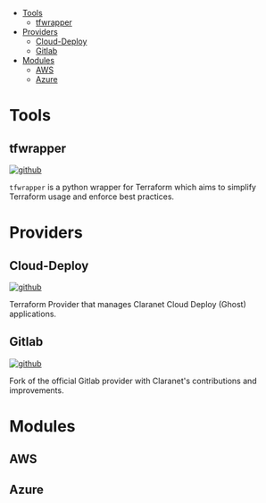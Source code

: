 <!-- TOC -->

- [Tools](#tools)
  - [tfwrapper](#tfwrapper)
- [Providers](#providers)
  - [Cloud-Deploy](#cloud-deploy)
  - [Gitlab](#gitlab)
- [Modules](#modules)
  - [AWS](#aws)
  - [Azure](#azure)

<!-- /TOC -->

# Tools

## tfwrapper
[![github](https://img.shields.io/badge/source-github-black.svg?logo=github)](https://github.com/claranet/terraform-wrapper)

`tfwrapper` is a python wrapper for Terraform which aims to simplify Terraform usage and enforce best practices.

# Providers

## Cloud-Deploy
[![github](https://img.shields.io/badge/source-github-black.svg?logo=github)](https://github.com/claranet/terraform-provider-cloud-deploy)

Terraform Provider that manages Claranet Cloud Deploy (Ghost) applications.

## Gitlab
[![github](https://img.shields.io/badge/source-github-black.svg?logo=github)](https://github.com/claranet/terraform-provider-gitlab)

Fork of the official Gitlab provider with Claranet's contributions and improvements.

# Modules

## AWS

## Azure
